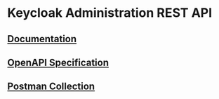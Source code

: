 # Keycloak Administration REST API

## [Documentation](https://www.keycloak.org/docs-api/16.0/rest-api/index.html)

## [OpenAPI Specification](https://keycloak.discourse.group/t/openapi-specification-for-keycloak-rest-apis/5872)

## [Postman Collection](https://documenter.getpostman.com/view/544865/UVXoktn2#b02f1d80-a9e1-426e-951a-6336be2964df)
